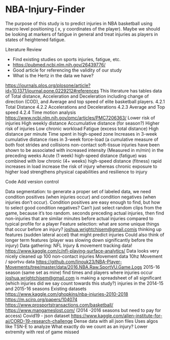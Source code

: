 # NBA-Injury-Finder
The purpose of this study is to predict injuries in NBA basketball using macro level positioning ( x, y coordinates of the player). Maybe we should be looking at markers of fatigue in general and treat injuries as players in states of heightened fatigue.


Literature Review

- Find existing studies on sports injuries, fatigue, etc.
- https://pubmed.ncbi.nlm.nih.gov/26439776/
- Good article for referencing the validity of our study
- What is the Hertz in the data we have?

https://journals.plos.org/plosone/article?id=10.1371/journal.pone.0229212#references
This literature has tables data of Total distance, Acceleration and Deceleration including change of direction (COD), and Average and top speed of elite basketball players.
4.2.1 Total Distance
4.2.2 Accelerations and Decelerations
4.2.3 Average and Top speed
4.2.4 Time motion analysis
https://www.ncbi.nlm.nih.gov/pmc/articles/PMC7206363/
Lower risk of injuries
High weekly distance
Accumulative distance (for season?)
Higher risk of injuries
Low chronic workload
Fatigue (excess total distance)
High distance per minute
Time spent in high-speed zone
Increases in 3-week cumulative distance
rises in 3-week force-load (a cumulative measure of both foot strides and collisions
non-contact soft-tissue injuries have been shown to be associated with increased intensity (Measured in m/min) in the preceding weeks
Acute (1 week) high-speed distance (fatigue) was combined with low chronic (4+ weeks) high-speed distance (fitness)
rapid increases in load increase the risk of injury whereas chronic exposure to higher load strengthens physical capabilities and resilience to injury


Code
Add version control

Data segmentation: to generate a proper set of labeled data, we need condition positives (when injuries occur) and condition negatives (when injuries don’t occur). Condition positives are easy enough to find, but how to select good condition negatives? Can’t just select random clips from the game, because it’s too random.
seconds preceding actual injuries, then find non-injuries that are similar
minutes before actual injuries compared to typical profile for a player
Feature selection: what are some unique things that occur before an injury?
joshua.wrightchisem@gmail.comis thinking up features (sudden lateral accel) that might predict injuries
Could also think of longer term features (player was slowing down significantly before the injury)
Data gathering:
NFL Injury & movement tracking data!
https://www.kaggle.com/c/nfl-playing-surface-analytics/
Data looks very nicely cleaned up
100 non-contact injuries
Movement data 10hz
Movement / sportvu data
https://github.com/linouk23/NBA-Player-Movements/tree/master/data/2016.NBA.Raw.SportVU.Game.Logs
2015-16 season (same set as mine)
find times and players where injuries occur
joshua.wrightchisem@gmail.com is making a spreadsheet of all significant (which injuries did we say count towards this study?) injuries in the 2014-15 and 2015-16 seasons
Existing datasets
https://www.kaggle.com/ghopkins/nba-injuries-2010-2018
https://m.scirp.org/papers/104074
https://www.prosportstransactions.com/basketball/
https://www.mangameslost.com/ (2014 -2016 seasons but need to pay for access)
Covid19 - json dataset
https://www.kaggle.com/allen-institute-for-ai/CORD-19-research-challenge
Dense data with all json files
Uses algos like TSN-E to analyze
What exactly do we count as an injury?
Lower extremity with rest of game missed



